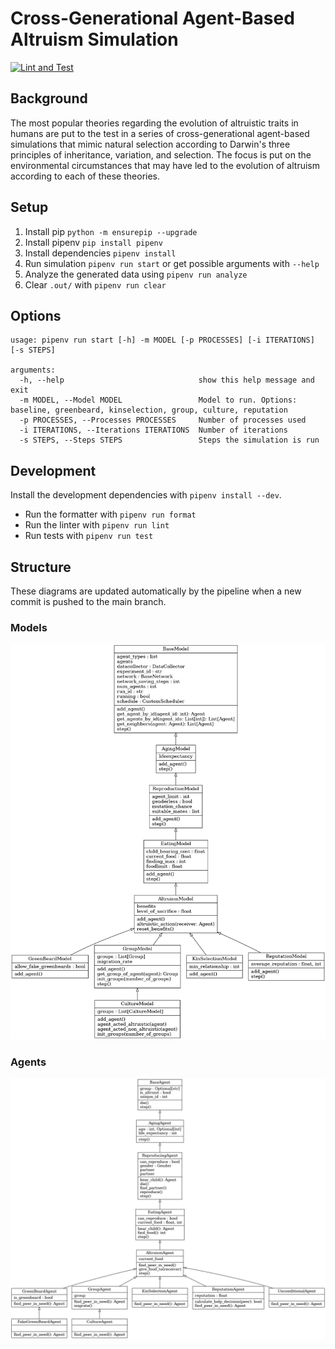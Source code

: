 # Cross-Generational Agent-Based Altruism Simulation

[![Lint and Test](https://github.com/koerners/thesis-simulation/actions/workflows/pytest.yml/badge.svg?branch=main)](https://github.com/koerners/thesis-simulation/actions/workflows/pytest.yml)

## Background
The most popular theories regarding the evolution of altruistic traits in humans are put to the test in a series of cross-generational agent-based simulations that mimic natural selection according to Darwin's three principles of inheritance, variation, and selection. The focus is put on the environmental circumstances that may have led to the evolution of altruism according to each of these theories.

## Setup

1. Install pip ```python -m ensurepip --upgrade```
2. Install pipenv ```pip install pipenv```
3. Install dependencies ```pipenv install```
4. Run simulation ```pipenv run start``` or get possible arguments with ```--help```
5. Analyze the generated data using ```pipenv run analyze```
6. Clear ```.out/``` with ```pipenv run clear```

## Options

```
usage: pipenv run start [-h] -m MODEL [-p PROCESSES] [-i ITERATIONS] [-s STEPS]

arguments:
  -h, --help                              show this help message and exit
  -m MODEL, --Model MODEL                 Model to run. Options: baseline, greenbeard, kinselection, group, culture, reputation
  -p PROCESSES, --Processes PROCESSES     Number of processes used
  -i ITERATIONS, --Iterations ITERATIONS  Number of iterations
  -s STEPS, --Steps STEPS                 Steps the simulation is run
```

## Development

Install the development dependencies with ```pipenv install --dev```.

- Run the formatter with ```pipenv run format```
- Run the linter with ```pipenv run lint```
- Run tests with ```pipenv run test```

## Structure
These diagrams are updated automatically by the pipeline when a new commit is pushed to the main branch.
### Models

![UML-Models](https://github.com/koerners/thesis-simulation/blob/main/uml/classes_Models.png)

### Agents

![UML-Models](https://github.com/koerners/thesis-simulation/blob/main/uml/classes_Agents.png)
